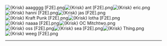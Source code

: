 ![{Krisk} aaagggg [F2E].png](https://raw.githubusercontent.com/Klokinator/FE-Repo/main/Portrait%20Repository/Spriting%20Community%20OC's%20(Grouped%20by%20Artist)/Krisk/%7BKrisk%7D%20aaagggg%20%5BF2E%5D.png "{Krisk} aaagggg [F2E].png")![{Krisk} ant [F2E].png](https://raw.githubusercontent.com/Klokinator/FE-Repo/main/Portrait%20Repository/Spriting%20Community%20OC's%20(Grouped%20by%20Artist)/Krisk/%7BKrisk%7D%20ant%20%5BF2E%5D.png "{Krisk} ant [F2E].png")![{Krisk} eric.png](https://raw.githubusercontent.com/Klokinator/FE-Repo/main/Portrait%20Repository/Spriting%20Community%20OC's%20(Grouped%20by%20Artist)/Krisk/%7BKrisk%7D%20eric.png "{Krisk} eric.png")![{Krisk} hanni [F2E].png](https://raw.githubusercontent.com/Klokinator/FE-Repo/main/Portrait%20Repository/Spriting%20Community%20OC's%20(Grouped%20by%20Artist)/Krisk/%7BKrisk%7D%20hanni%20%5BF2E%5D.png "{Krisk} hanni [F2E].png")![{Krisk} jas [F2E].png](https://raw.githubusercontent.com/Klokinator/FE-Repo/main/Portrait%20Repository/Spriting%20Community%20OC's%20(Grouped%20by%20Artist)/Krisk/%7BKrisk%7D%20jas%20%5BF2E%5D.png "{Krisk} jas [F2E].png")![{Krisk} Kraft Punk [F2E].png](https://raw.githubusercontent.com/Klokinator/FE-Repo/main/Portrait%20Repository/Spriting%20Community%20OC's%20(Grouped%20by%20Artist)/Krisk/%7BKrisk%7D%20Kraft%20Punk%20%5BF2E%5D.png "{Krisk} Kraft Punk [F2E].png")![{Krisk} lotha [F2E].png](https://raw.githubusercontent.com/Klokinator/FE-Repo/main/Portrait%20Repository/Spriting%20Community%20OC's%20(Grouped%20by%20Artist)/Krisk/%7BKrisk%7D%20lotha%20%5BF2E%5D.png "{Krisk} lotha [F2E].png")![{Krisk} naaaa [F2E].png](https://raw.githubusercontent.com/Klokinator/FE-Repo/main/Portrait%20Repository/Spriting%20Community%20OC's%20(Grouped%20by%20Artist)/Krisk/%7BKrisk%7D%20naaaa%20%5BF2E%5D.png "{Krisk} naaaa [F2E].png")![{Krisk} OC Mitchtwo.png](https://raw.githubusercontent.com/Klokinator/FE-Repo/main/Portrait%20Repository/Spriting%20Community%20OC's%20(Grouped%20by%20Artist)/Krisk/%7BKrisk%7D%20OC%20Mitchtwo.png "{Krisk} OC Mitchtwo.png")![{Krisk} oss [F2E].png](https://raw.githubusercontent.com/Klokinator/FE-Repo/main/Portrait%20Repository/Spriting%20Community%20OC's%20(Grouped%20by%20Artist)/Krisk/%7BKrisk%7D%20oss%20%5BF2E%5D.png "{Krisk} oss [F2E].png")![{Krisk} sea [F2E].png](https://raw.githubusercontent.com/Klokinator/FE-Repo/main/Portrait%20Repository/Spriting%20Community%20OC's%20(Grouped%20by%20Artist)/Krisk/%7BKrisk%7D%20sea%20%5BF2E%5D.png "{Krisk} sea [F2E].png")![{Krisk} Thing.png](https://raw.githubusercontent.com/Klokinator/FE-Repo/main/Portrait%20Repository/Spriting%20Community%20OC's%20(Grouped%20by%20Artist)/Krisk/%7BKrisk%7D%20Thing.png "{Krisk} Thing.png")![{Krisk} weeg [F2E].png](https://raw.githubusercontent.com/Klokinator/FE-Repo/main/Portrait%20Repository/Spriting%20Community%20OC's%20(Grouped%20by%20Artist)/Krisk/%7BKrisk%7D%20weeg%20%5BF2E%5D.png "{Krisk} weeg [F2E].png")



----

